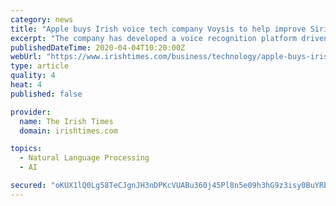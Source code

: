 ```yaml
---
category: news
title: "Apple buys Irish voice tech company Voysis to help improve Siri"
excerpt: "The company has developed a voice recognition platform driven by natural language instructions and search capabilities that is extremely good at recognising and responding to voice commands from users. The company’s artificial intelligence (AI)-based technology was used primarily by companies who wanted to create their own voice-led apps and ..."
publishedDateTime: 2020-04-04T10:20:00Z
webUrl: "https://www.irishtimes.com/business/technology/apple-buys-irish-voice-tech-company-voysis-to-help-improve-siri-1.4221126"
type: article
quality: 4
heat: 4
published: false

provider:
  name: The Irish Times
  domain: irishtimes.com

topics:
  - Natural Language Processing
  - AI

secured: "oKUX1lQ0Lg58TeCJgnJH3nDPKcVUABu360j45Pl8n5e09h3hG9z3isy0BuYRbw3dCyz9dW9NxFcD31Lc4iQqEGEuqXLq8iyZeiRFkO+S0Bz7MtF2OQg1t9zln7b3OOkFLG4yDwA6MCfikKIZ8ItfbpnAi5myeO856gz5agUY2D3r2VuviUlG0fwOu4YdDaYbz63lJ/NNF2ywFRcREZCCD4AfE1cBkS69oM0ku5ckyfy4DwSd/wcHT3MhqUlRB7AgLYpIsEAqh/FIK474CaVh0ZpXj+ka3CfDXB3L7ChbtDnIJJVavolu40ON/bpkCBLYSslb0leeCqNVnvhBLpaw5gCFou5TELQ+ek71T4e2QoT0z7iB/16Ljh+/luXL5Gv5KvopjY05dTH6y7fvTAkf+7J6VCSshoIm/mrWWQ16/D9eLrJTp0KlQ+Z1L+2TLdr0jd08mDLZpLIQAjU8/z6FpyseXomCzXkL2pdgZw6xosU=;DVYayhdz1/MlxZIoyuCMLQ=="
---
```


